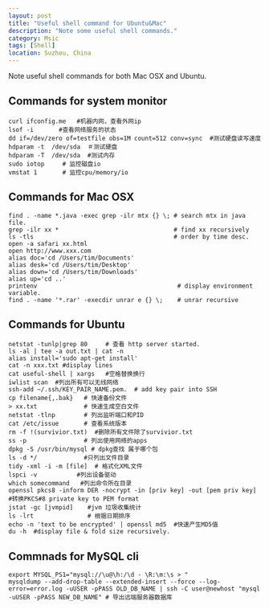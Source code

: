 ```yaml
---
layout: post
title: "Useful shell command for Ubuntu&Mac"
description: "Note some useful shell commands."
category: Msic
tags: [Shell]
location: Suzhou, China
---
```

Note useful shell commands for both Mac OSX and Ubuntu.

## Commands for system monitor

	curl ifconfig.me   #机器内网，查看外网ip
	lsof -i       #查看网络服务的状态
	dd if=/dev/zero of=testfile obs=1M count=512 conv=sync  #测试硬盘读写速度
	hdparam -t  /dev/sda  ＃测试硬盘
	hdparam -T  /dev/sda  #测试内存
	sudo iotop     # 监控磁盘io
	vmstat 1       # 监控cpu/memory/io

## Commands for Mac OSX

	find . -name *.java -exec grep -ilr mtx {} \; # search mtx in java file.
	grep -ilr xx *                                # find xx recursively
	ls -tls                                       # order by time desc.
	open -a safari xx.html
	open http://www.xxx.com
	alias doc='cd /Users/tim/Documents'
	alias desk='cd /Users/tim/Desktop'
	alias down='cd /Users/tim/Downloads'
	alias up='cd ..'
	printenv                                       # display environment variable.
	find . -name '*.rar' -execdir unrar e {} \;    # unrar recursive

## Commands for Ubuntu

	netstat -tunlp|grep 80     # 查看 http server started.
	ls -al | tee -a out.txt | cat -n
	alias install='sudo apt-get install'
	cat -n xxx.txt #display lines
	cat useful-shell | xargs   #空格替换换行
	iwlist scan  #列出所有可以无线网络
	ssh-add ~/.ssh/KEY_PAIR_NAME.pem.  # add key pair into SSH
	cp filename{,.bak}   # 快速备份文件
	> xx.txt             # 快速生成空白文件
	netstat -tlnp        # 列出监听端口和PID
	cat /etc/issue       # 查看系统版本
	rm -f !(survivior.txt)  #删除所有文件除了survivior.txt
	ss -p                # 列出使用网络的apps
	dpkg -S /usr/bin/mysql # dpkg查找 属于哪个包
	ls -d */             #只列出文件目录
	tidy -xml -i -m [file]  # 格式化XML文件
	lspci -v           #列出设备驱动
	which somecommand   #列出命令所在目录
	openssl pkcs8 -inform DER -nocrypt -in [priv key] -out [pem priv key]     #转换PKCS#8 private key to PEM format
	jstat -gc [jvmpid]    #jvm 垃圾收集统计
	ls -lrt               # 根据日期排序
	echo -n 'text to be encrypted' | openssl md5  #快速产生MD5值
	du -h  #display file & fold size recursively.

## Commnads for MySQL cli

	export MYSQL_PS1="mysql://\u@\h:/\d - \R:\m:\s > "
	mysqldump --add-drop-table --extended-insert --force --log-error=error.log -uUSER -pPASS OLD_DB_NAME | ssh -C user@newhost "mysql -uUSER -pPASS NEW_DB_NAME" # 导出远端服务器数据库
